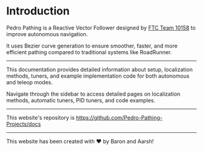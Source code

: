 # Introduction


Pedro Pathing is a Reactive Vector Follower designed by [FTC Team 10158](https://ftcscout.org/teams/10158?season=2023) to improve autonomous navigation. 

It uses Bezier curve generation to ensure smoother, faster, and more efficient pathing compared to traditional systems like RoadRunner.

---
This documentation provides detailed information about setup, localization methods, tuners, and example implementation code for both autonomous and teleop modes.

Navigate through the sidebar to access detailed pages on localization methods, automatic tuners, PID tuners, and code examples.

---

This website's repository is <https://github.com/Pedro-Pathing-Projects/docs>

---

This website has been created with ❤️ by Baron and Aarsh! 

